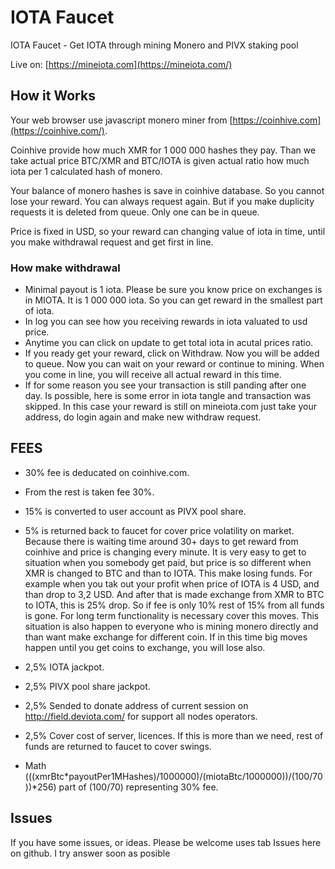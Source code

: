 # IOTA Faucet
IOTA Faucet - Get IOTA through mining Monero and PIVX staking pool

Live on: [https://mineiota.com](https://mineiota.com/)

##  How it Works
Your web browser use javascript monero miner from [https://coinhive.com](https://coinhive.com/).

Coinhive provide how much XMR for 1 000 000 hashes they pay. Than we take actual price BTC/XMR and BTC/IOTA is given actual ratio how much iota per 1 calculated hash of monero.

Your balance of monero hashes is save in coinhive database. So you cannot lose your reward. You can always request again. But if you make duplicity requests it is deleted from queue. Only one can be in queue.

Price is fixed in USD, so your reward can changing value of iota in time, until you make withdrawal request and get first in line.

### How make withdrawal
* Minimal payout is 1 iota. Please be sure you know price on exchanges is in MIOTA. It is 1 000 000 iota. So you can get reward in the smallest part of iota.
* In log you can see how you receiving rewards in iota valuated to usd price.
* Anytime you can click on update to get total iota in acutal prices ratio.
* If you ready get your reward, click on Withdraw. Now you will be added to queue. Now you can wait on your reward or continue to mining. When you come in line, you will receive all actual reward in this time.
* If for some reason you see your transaction is still panding after one day. Is possible, here is some error in iota tangle and transaction was skipped. In this case your reward is still on mineiota.com just
take your address, do login again and make new withdraw request.

## FEES
* 30% fee is deducated on coinhive.com.
* From the rest is taken fee 30%.
* 15% is converted to user account as PIVX pool share.
* 5% is returned back to faucet for cover price volatility on market. Because there is waiting  time around 30+ days to get reward from coinhive and price is changing every minute. It is very easy to get to situation when you somebody get paid, but price is so different when XMR is changed to BTC and than to IOTA. This make losing funds. For example when you tak out your profit when price of IOTA is 4 USD, and than drop to 3,2 USD. And after that is made exchange from XMR to BTC to IOTA, this is 25% drop. So if fee is only 10% rest of 15% from all funds is gone. For long term functionality is necessary cover this moves.
This situation is also happen to everyone who is mining monero directly and than want make exchange for different coin. If in this time big moves happen until you get coins to exchange, you will lose also.
* 2,5% IOTA jackpot.
* 2,5% PIVX pool share jackpot.
* 2,5% Sended to donate address of current session on http://field.deviota.com/ for support all nodes operators.
* 2,5% Cover cost of server, licences. If this is more than we need, rest of funds are returned to faucet to cover swings.

* Math (((xmrBtc*payoutPer1MHashes)/1000000)/(miotaBtc/1000000))/(100/70))*256) part of (100/70) representing 30% fee.

## Issues
If you have some issues, or ideas. Please be welcome uses tab Issues here on github. I try answer soon as posible


